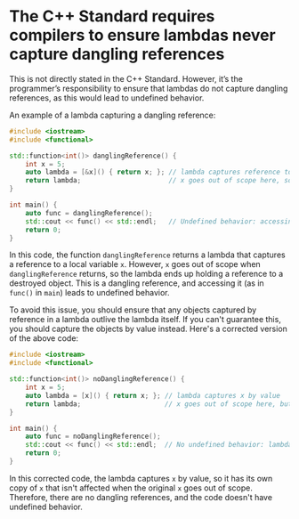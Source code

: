 # The C++ Standard requires compilers to ensure lambdas never capture dangling references
This is not directly stated in the C++ Standard.
However, it’s the programmer’s responsibility to ensure that lambdas do not capture dangling references, as this would lead to undefined behavior.

An example of a lambda capturing a dangling reference:

```cpp
#include <iostream>
#include <functional>

std::function<int()> danglingReference() {
    int x = 5;
    auto lambda = [&x]() { return x; }; // lambda captures reference to x
    return lambda;                      // x goes out of scope here, so lambda now has a dangling reference
}

int main() {
    auto func = danglingReference();
    std::cout << func() << std::endl;   // Undefined behavior: accessing a dangling reference
    return 0;
}
```

In this code, the function `danglingReference` returns a lambda that captures a reference to a local variable `x`.
However, `x` goes out of scope when `danglingReference` returns, so the lambda ends up holding a reference to a destroyed object.
This is a dangling reference, and accessing it (as in `func()` in `main`) leads to undefined behavior.

To avoid this issue, you should ensure that any objects captured by reference in a lambda outlive the lambda itself.
If you can't guarantee this, you should capture the objects by value instead.
Here's a corrected version of the above code:

```cpp
#include <iostream>
#include <functional>

std::function<int()> noDanglingReference() {
    int x = 5;
    auto lambda = [x]() { return x; }; // lambda captures x by value
    return lambda;                     // x goes out of scope here, but lambda has its own copy
}

int main() {
    auto func = noDanglingReference();
    std::cout << func() << std::endl;  // No undefined behavior: lambda has its own copy of x
    return 0;
}
```

In this corrected code, the lambda captures `x` by value, so it has its own copy of `x` that isn't affected when the original `x` goes out of scope.
Therefore, there are no dangling references, and the code doesn't have undefined behavior.

